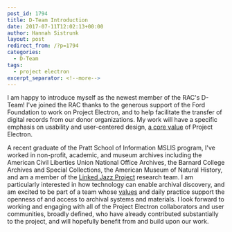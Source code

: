 ```yaml
---
post_id: 1794
title: D-Team Introduction
date: 2017-07-11T12:02:13+00:00
author: Hannah Sistrunk
layout: post
redirect_from: /?p=1794
categories:
  - D-Team
tags:
  - project electron
excerpt_separator: <!--more-->
---
```

I am happy to introduce myself as the newest member of the RAC's D-Team! I've joined the RAC thanks to the generous support of the Ford Foundation to work on Project Electron, and to help facilitate the transfer of digital records from our donor organizations. My work will have a specific emphasis on usability and user-centered design, [a core value](http://projectelectron.rockarch.org/) of Project Electron. <!--more-->

A recent graduate of the Pratt School of Information MSLIS program, I've worked in non-profit, academic, and museum archives including the American Civil Liberties Union National Office Archives, the Barnard College Archives and Special Collections, the American Museum of Natural History, and am a member of the [Linked Jazz Project](http://linkedjazz.org) research team. I am particularly interested in how technology can enable archival discovery, and am excited to be part of a team whose [values](https://projectelectron.rockarch.org/project-values/) and daily practice support the openness of and access to archival systems and materials. I look forward to working and engaging with all of the Project Electron collaborators and user communities, broadly defined, who have already contributed substantially to the project, and will hopefully benefit from and build upon our work.
